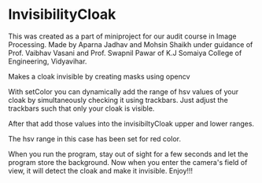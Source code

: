 # InvisibilityCloak

This was created as a part of miniproject for our audit course in Image Processing.
Made by Aparna Jadhav and Mohsin Shaikh under guidance of Prof. Vaibhav Vasani and Prof. Swapnil Pawar of K.J Somaiya College of Engineering, Vidyavihar.

Makes a cloak invisible by creating masks using opencv

With setColor you can dynamically add the range of hsv values of your cloak by simultaneously checking
it using trackbars.
Just adjust the trackbars such that only your cloak is visible.

After that add those values into the invisibiltyCloak upper and lower ranges.

The hsv range in this case has been set for red color.

When you run the program, stay out of sight for a few seconds and let the program store the background.
Now when you enter the camera's field of view, it will detect the cloak and make it invisible.
Enjoy!!!
